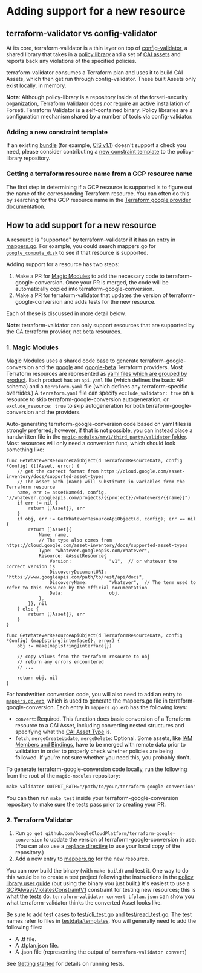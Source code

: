 # Adding support for a new resource

## terraform-validator vs config-validator

At its core, terraform-validator is a thin layer on top of [config-validator](https://github.com/forseti-security/config-validator), a shared library that takes in a [policy library](https://github.com/forseti-security/policy-library) and a set of [CAI assets](https://cloud.google.com/asset-inventory/docs/overview) and reports back any violations of the specified policies.

terraform-validator consumes a Terraform plan and uses it to build CAI Assets, which then get run through config-validator. These built Assets only exist locally, in memory.

**Note**: Although policy-library is a repository inside of the forseti-security organization, Terraform Validator does _not_ require an active installation of Forseti. Terraform Validator is a self-contained binary. Policy libraries are a configuration mechanism shared by a number of tools via config-validator.

### Adding a new constraint template

If an existing [bundle](https://github.com/forseti-security/policy-library/blob/master/docs/index.md#policy-bundles) (for example, [CIS v1.1](https://github.com/forseti-security/policy-library/blob/master/docs/bundles/cis-v1.1.md)) doesn't support a check you need, please consider contributing a [new constraint template](https://github.com/forseti-security/policy-library/blob/master/docs/constraint_template_authoring.md) to the policy-library repository.

### Getting a terraform resource name from a GCP resource name

The first step in determining if a GCP resource is supported is to figure out the name of the corresponding Terraform resource. You can often do this by searching for the GCP resource name in the [Terraform google provider documentation](https://registry.terraform.io/providers/hashicorp/google/latest/docs).

## How to add support for a new resource

A resource is "supported" by terraform-validator if it has an entry in [mappers.go](https://github.com/GoogleCloudPlatform/terraform-google-conversion/blob/master/google/mappers.go). For example, you could search mappers.go for [`google_compute_disk`](https://registry.terraform.io/providers/hashicorp/google/latest/docs/resources/compute_disk) to see if that resource is supported.

Adding support for a resource has two steps:

1. Make a PR for [Magic Modules](https://github.com/GoogleCloudPlatform/magic-modules) to add the necessary code to terraform-google-conversion. Once your PR is merged, the code will be automatically copied into terraform-google-conversion.
2. Make a PR for terraform-validator that updates the version of terraform-google-conversion and adds tests for the new resource.

Each of these is discussed in more detail below.

**Note**: terraform-validator can only support resources that are supported by the GA terraform provider, not beta resources.

### 1. Magic Modules

Magic Modules uses a shared code base to generate terraform-google-conversion and the [google](https://github.com/hashicorp/terraform-provider-google) and [google-beta](https://github.com/hashicorp/terraform-provider-google-beta) Terraform providers.
Most Terraform resources are represented as [yaml files which are grouped by product](https://github.com/GoogleCloudPlatform/magic-modules/tree/master/mmv1/products).
Each product has an `api.yaml` file (which defines the basic API schema) and a `terraform.yaml` file (which defines any terraform-specific overrides.)
A `terraform.yaml` file can specify `exclude_validator: true` on a resource to skip terraform-google-conversion autogeneration, or `exclude_resource: true` to skip autogeneration for both terraform-google-conversion and the providers.

Auto-generating terraform-google-conversion code based on yaml files is strongly preferred; however, if that is not possible, you can instead place a handwritten file in the [`magic-modules/mmv1/third_party/validator` folder](https://github.com/GoogleCloudPlatform/magic-modules/tree/master/mmv1/third_party/validator).
Most resources will only need a conversion func, which should look something like:

```golang
func GetWhateverResourceCaiObject(d TerraformResourceData, config *Config) ([]Asset, error) {
	// get the correct format from https://cloud.google.com/asset-inventory/docs/supported-asset-types
	// The asset path (name) will substitute in variables from the Terraform resource
	name, err := assetName(d, config, "//whatever.googleapis.com/projects/{{project}}/whatevers/{{name}}")
	if err != nil {
		return []Asset{}, err
	}
	if obj, err := GetWhateverResourceApiObject(d, config); err == nil {
		return []Asset{{
			Name: name,
			// The type also comes from https://cloud.google.com/asset-inventory/docs/supported-asset-types
			Type: "whatever.googleapis.com/Whatever",
			Resource: &AssetResource{
				Version:              "v1",  // or whatever the correct version is
				DiscoveryDocumentURI: "https://www.googleapis.com/path/to/rest/api/docs",
				DiscoveryName:        "Whatever",  // The term used to refer to this resource by the official documentation
				Data:                 obj,
			},
		}}, nil
	} else {
		return []Asset{}, err
	}
}

func GetWhateverResourceApiObject(d TerraformResourceData, config *Config) (map[string]interface{}, error) {
	obj := make(map[string]interface{})

	// copy values from the terraform resource to obj
	// return any errors encountered
	// ...

	return obj, nil
}

```

For handwritten conversion code, you will also need to add an entry to [`mappers.go.erb`](https://github.com/GoogleCloudPlatform/magic-modules/blob/master/mmv1/templates/validator/mappers/mappers.go.erb), which is used to generate the mappers.go file in terraform-google-conversion. Each entry in `mappers.go.erb` has the following keys:

- `convert`: Required. This function does basic conversion of a Terraform resource to a CAI Asset, including converting nested structures and specifying what the [CAI Asset Type](https://cloud.google.com/asset-inventory/docs/supported-asset-types) is.
- `fetch`, `mergeCreateUpdate`, `mergeDelete`: Optional. Some assets, like [IAM Members and Bindings](https://registry.terraform.io/providers/hashicorp/google/latest/docs/resources/google_project_iam), have to be merged with remote data prior to validation in order to properly check whether policies are being followed. If you're not sure whether you need this, you probably don't.

To generate terraform-google-conversion code locally, run the following from the root of the `magic-modules` repository:

```
make validator OUTPUT_PATH="/path/to/your/terraform-google-conversion"
```

You can then run `make test` inside your terraform-google-conversion repository to make sure the tests pass prior to creating your PR.

### 2. Terraform Validator

1. Run `go get github.com/GoogleCloudPlatform/terraform-google-conversion` to update the version of terraform-google-conversion in use. (You can also use a [`replace` directive](https://golang.org/ref/mod#go-mod-file-replace) to use your local copy of the repository.)
2. Add a new entry to [mappers.go](../converters/google/mappers.go) for the new resource.

You can now build the binary (with `make build`) and test it. One way to do this would be to create a test project following the instructions in the [policy library user guide](https://github.com/forseti-security/policy-library/blob/master/docs/user_guide.md#for-local-development-environments) (but using the binary you just built.) It's easiest to use a [GCPAlwaysViolatesConstraintV1](https://github.com/GoogleCloudPlatform/terraform-validator/blob/master/testdata/sample_policies/always_violate/policies/constraints/always_violates.yaml) constraint for testing new resources; this is what the tests do. `terraform-validator convert tfplan.json` can show you what terraform-validator thinks the converted Asset looks like.

Be sure to add test cases to [test/cli_test.go](https://github.com/GoogleCloudPlatform/terraform-validator/blob/c1295c541897e1357eb3e4d93a88d7083ff41c90/test/cli_test.go#L52) and [test/read_test.go](https://github.com/GoogleCloudPlatform/terraform-validator/blob/c1295c541897e1357eb3e4d93a88d7083ff41c90/test/read_test.go#L24). The test names refer to files in [testdata/templates](https://github.com/GoogleCloudPlatform/terraform-validator/tree/master/testdata/templates). You will generally need to add the following files:
   - A .tf file.
   - A .tfplan.json file.
   - A .json file (representing the output of `terraform-validator convert`)

See [Getting started](./getting_started.md) for details on running tests.
